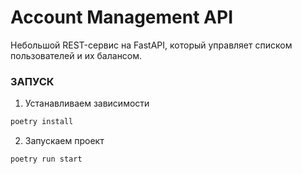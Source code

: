 # Account Management API
Небольшой REST-сервис на FastAPI, который управляет списком пользователей и их балансом.

### ЗАПУСК
1. Устанавливаем зависимости
```bash
poetry install
```
2. Запускаем проект
```bash
poetry run start
```

